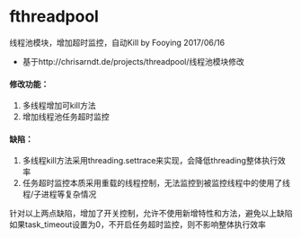 # fthreadpool
线程池模块，增加超时监控，自动Kill
by Fooying 2017/06/16


* 基于http://chrisarndt.de/projects/threadpool/线程池模块修改

#### 修改功能：
1. 多线程增加可kill方法
2. 增加线程池任务超时监控

#### 缺陷：
1. 多线程kill方法采用threading.settrace来实现，会降低threading整体执行效率
2. 任务超时监控本质采用重载的线程控制，无法监控到被监控线程中的使用了线程/子进程等复杂情况


针对以上两点缺陷，增加了开关控制，允许不使用新增特性和方法，避免以上缺陷
如果task_timeout设置为0，不开启任务超时监控，则不影响整体执行效率
